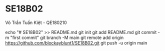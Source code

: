 # SE18B02
Võ Trần Tuấn Kiệt - QE180210

echo "# SE18B02" >> README.md
git init
git add README.md
git commit -m "first commit"
git branch -M main
git remote add origin https://github.com/blockayblunt1/SE18B02.git
git push -u origin main
